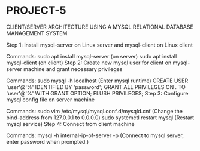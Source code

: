 # PROJECT-5
CLIENT/SERVER ARCHITECTURE USING A MYSQL RELATIONAL DATABASE MANAGEMENT SYSTEM

Step 1: Install mysql-server on Linux server and mysql-client on Linux client

Commands:
sudo apt install mysql-server (on server)
sudo apt install mysql-client (on client)
Step 2: Create new mysql user for client on mysql-server machine and grant necessary privileges

Commands:
sudo mysql -h localhost (Enter mysql runtime)
CREATE USER 'user'@'%' IDENTIFIED BY 'password';
GRANT ALL PRIVILEGES ON *.* TO 'user'@'%' WITH GRANT OPTION;
FLUSH PRIVILEGES; 
Step 3: Configure mysql config file on server machine

Commands:
sudo vim /etc/mysql/mysql.conf.d/mysqld.cnf (Change the bind-address from 127.0.0.1 to 0.0.0.0)
sudo systemctl restart mysql (Restart mysql service)
Step 4: Connect from client machine

Commands:
mysql -h internal-ip-of-server -p (Connect to mysql server, enter password when prompted.) 
